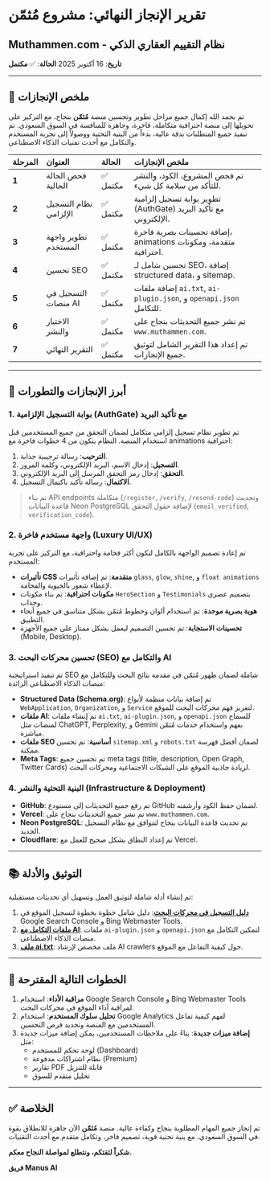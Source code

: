 # تقرير الإنجاز النهائي: مشروع مُثمّن
## Muthammen.com - نظام التقييم العقاري الذكي

**تاريخ**: 16 أكتوبر 2025
**الحالة**: ✅ **مكتمل**

---

## 🚀 ملخص الإنجازات

تم بحمد الله إكمال جميع مراحل تطوير وتحسين منصة **مُثمّن** بنجاح، مع التركيز على تحويلها إلى منصة احترافية متكاملة، فاخرة، وجاهزة للمنافسة في السوق السعودي. تم تنفيذ جميع المتطلبات بدقة عالية، بدءاً من البنية التحتية ووصولاً إلى تجربة المستخدم والتكامل مع أحدث تقنيات الذكاء الاصطناعي.

| المرحلة | العنوان | الحالة | ملخص الإنجازات |
| :--- | :--- | :--- | :--- |
| **1** | فحص الحالة الحالية | ✅ مكتمل | تم فحص المشروع، الكود، والنشر للتأكد من سلامة كل شيء. |
| **2** | نظام التسجيل الإلزامي | ✅ مكتمل | تطوير بوابة تسجيل إلزامية (AuthGate) مع تأكيد البريد الإلكتروني. |
| **3** | تطوير واجهة المستخدم | ✅ مكتمل | إضافة تحسينات بصرية فاخرة، animations متقدمة، ومكونات احترافية. |
| **4** | تحسين SEO | ✅ مكتمل | تحسين شامل لـ SEO، إضافة structured data، و sitemap. |
| **5** | التسجيل في منصات AI | ✅ مكتمل | إضافة ملفات `ai.txt`, `ai-plugin.json`, و `openapi.json` للتكامل. |
| **6** | الاختبار والنشر | ✅ مكتمل | تم نشر جميع التحديثات بنجاح على `www.muthammen.com`. |
| **7** | التقرير النهائي | ✅ مكتمل | تم إعداد هذا التقرير الشامل لتوثيق جميع الإنجازات. |

---

## 🌟 أبرز الإنجازات والتطورات

### 1. **بوابة التسجيل الإلزامية (AuthGate) مع تأكيد البريد**

تم تطوير نظام تسجيل إلزامي متكامل لضمان التحقق من جميع المستخدمين قبل استخدام المنصة. النظام يتكون من 4 خطوات فاخرة مع animations احترافية:

1.  **الترحيب**: رسالة ترحيبية جذابة.
2.  **التسجيل**: إدخال الاسم، البريد الإلكتروني، وكلمة المرور.
3.  **التحقق**: إدخال رمز التحقق المرسل إلى البريد الإلكتروني.
4.  **الاكتمال**: رسالة تأكيد باكتمال التسجيل.

> تم بناء API endpoints متكاملة (`/register`, `/verify`, `/resend-code`) وتحديث قاعدة البيانات Neon PostgreSQL لإضافة حقول التحقق (`email_verified`, `verification_code`).

### 2. **واجهة مستخدم فاخرة (Luxury UI/UX)**

تم إعادة تصميم الواجهة بالكامل لتكون أكثر فخامة واحترافية، مع التركيز على تجربة المستخدم:

-   **تأثيرات CSS متقدمة**: تم إضافة تأثيرات `glass`, `glow`, `shine`, و `float animations` لإعطاء شعور بالحيوية والفخامة.
-   **مكونات احترافية**: تم بناء مكونات `HeroSection` و `Testimonials` بتصميم عصري وجذاب.
-   **هوية بصرية موحدة**: تم استخدام ألوان وخطوط مُثمّن بشكل متناسق في جميع أنحاء التطبيق.
-   **تحسينات الاستجابة**: تم تحسين التصميم ليعمل بشكل ممتاز على جميع الأجهزة (Mobile, Desktop).

### 3. **تحسين محركات البحث (SEO) والتكامل مع AI**

تم تنفيذ استراتيجية SEO شاملة لضمان ظهور مُثمّن في مقدمة نتائج البحث وللتكامل مع منصات الذكاء الاصطناعي الرائدة:

-   **Structured Data (Schema.org)**: تم إضافة بيانات منظمة لأنواع `WebApplication`, `Organization`, و `Service` لتعزيز فهم محركات البحث للموقع.
-   **ملفات AI**: تم إنشاء ملفات `ai.txt`, `ai-plugin.json`, و `openapi.json` للسماح لمنصات مثل ChatGPT, Perplexity, و Gemini بفهم واستخدام خدمات مُثمّن مباشرة.
-   **ملفات SEO أساسية**: تم تحسين `sitemap.xml` و `robots.txt` لضمان أفضل فهرسة ممكنة.
-   **Meta Tags**: تم تحسين جميع meta tags (title, description, Open Graph, Twitter Cards) لزيادة جاذبية الموقع على الشبكات الاجتماعية ومحركات البحث.

### 4. **البنية التحتية والنشر (Infrastructure & Deployment)**

-   **GitHub**: تم رفع جميع التحديثات إلى مستودع GitHub لضمان حفظ الكود وأرشفته.
-   **Vercel**: تم نشر جميع التحديثات بنجاح على `www.muthammen.com`.
-   **Neon PostgreSQL**: تم تحديث قاعدة البيانات بنجاح لتتوافق مع نظام التسجيل الجديد.
-   **Cloudflare**: تم إعداد النطاق بشكل صحيح للعمل مع Vercel.

---

## 📚 التوثيق والأدلة

تم إنشاء أدلة شاملة لتوثيق العمل وتسهيل أي تحديثات مستقبلية:

1.  **[دليل التسجيل في محركات البحث](docs/SEARCH_ENGINE_REGISTRATION_GUIDE.md)**: دليل شامل خطوة بخطوة لتسجيل الموقع في Google Search Console و Bing Webmaster Tools.
2.  **[ملفات التكامل مع AI](public/.well-known/)**: ملفات `ai-plugin.json` و `openapi.json` لتمكين التكامل مع منصات الذكاء الاصطناعي.
3.  **[ملف ai.txt](public/ai.txt)**: ملف مخصص لإرشاد AI crawlers حول كيفية التفاعل مع الموقع.

---

## 🔮 الخطوات التالية المقترحة

1.  **مراقبة الأداء**: استخدام Google Search Console و Bing Webmaster Tools لمراقبة أداء الموقع في محركات البحث.
2.  **تحليل سلوك المستخدم**: استخدام Google Analytics لفهم كيفية تفاعل المستخدمين مع المنصة وتحديد فرص التحسين.
3.  **إضافة ميزات جديدة**: بناءً على ملاحظات المستخدمين، يمكن إضافة ميزات جديدة مثل:
    -   لوحة تحكم للمستخدم (Dashboard)
    -   نظام اشتراكات مدفوعة (Premium)
    -   تقارير PDF قابلة للتنزيل
    -   تحليل متقدم للسوق

---

## ✅ الخلاصة

تم إنجاز جميع المهام المطلوبة بنجاح وكفاءة عالية. منصة **مُثمّن** الآن جاهزة للانطلاق بقوة في السوق السعودي، مع بنية تحتية قوية، تصميم فاخر، وتكامل متقدم مع أحدث التقنيات.

**شكراً لثقتكم، ونتطلع لمواصلة النجاح معكم.**

**فريق Manus AI**

